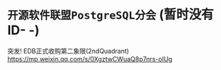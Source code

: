 
# `开源软件联盟PostgreSQL分会` (暂时没有ID- -)

突发! EDB正式收购第二象限(2ndQuadrant) https://mp.weixin.qq.com/s/0XgztwCWuaQ8p7nrs-oIUg
